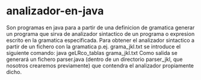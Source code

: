 # analizador-en-java
Son programas en java para a partir de una definicion de gramatica generar un programa que sirva de analizador sintactico de un programa o expresion escrito en la gramatica especificada.
Para obtener el analizador sintactico a partir de un fichero con la gramatica p.ej. grama_jkl.txt se introduce el siguiente comando:
java geLRco_tablas grama_jkl.txt
Como salida se generará un fichero parser.java (dentro de un directorio parser_jkl, que nosotros crearemos previamente) que contendra el analizador propiamente dicho.
